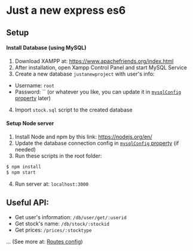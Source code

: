 # Just a new express es6

## Setup
#### Install Database (using MySQL)
1. Download XAMPP at: https://www.apachefriends.org/index.html
2. After installation, open Xampp Control Panel and start MySQL Service
3. Create a new database `justanewproject` with user's info:
  - Username: `root`
  - Password: ``
(or whatever you like, you can update it in [`mysqlConfig` property](https://github.com/namth2704/express-es6/blob/master/config/development.json) later)
4. Import `stock.sql` script to the created database

#### Setup Node server
1. Install Node and npm by this link: https://nodejs.org/en/
2. Update the database connection config in [`mysqlConfig` property](https://github.com/namth2704/express-es6/blob/master/config/development.json) (if needed)
3. Run these scripts in the root folder:
```sh
$ npm install
$ npm start
```
4. Run server at: `localhost:3000`

## Useful API:
* Get user's information: `/db/user/get/:userid`
* Get stock's name: `/db/stock/:stockid`
* Get prices: `/prices/:stocktype`

... (See more at: [Routes config](https://github.com/namth2704/express-es6/blob/master/routes/index.js))
